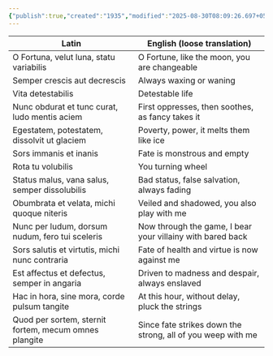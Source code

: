 ```yaml
---
{"publish":true,"created":"1935","modified":"2025-08-30T08:09:26.697+05:30","cssclasses":""}
---
```



| Latin                                                 | English (loose translation)                                 |
| ----------------------------------------------------- | ----------------------------------------------------------- |
| O Fortuna, velut luna, statu variabilis               | O Fortune, like the moon, you are changeable                |
| Semper crescis aut decrescis                          | Always waxing or waning                                     |
| Vita detestabilis                                     | Detestable life                                             |
| Nunc obdurat et tunc curat, ludo mentis aciem         | First oppresses, then soothes, as fancy takes it            |
| Egestatem, potestatem, dissolvit ut glaciem           | Poverty, power, it melts them like ice                      |
| Sors immanis et inanis                                | Fate is monstrous and empty                                 |
| Rota tu volubilis                                     | You turning wheel                                           |
| Status malus, vana salus, semper dissolubilis         | Bad status, false salvation, always fading                  |
| Obumbrata et velata, michi quoque niteris             | Veiled and shadowed, you also play with me                  |
| Nunc per ludum, dorsum nudum, fero tui sceleris       | Now through the game, I bear your villainy with bared back  |
| Sors salutis et virtutis, michi nunc contraria        | Fate of health and virtue is now against me                 |
| Est affectus et defectus, semper in angaria           | Driven to madness and despair, always enslaved              |
| Hac in hora, sine mora, corde pulsum tangite          | At this hour, without delay, pluck the strings              |
| Quod per sortem, sternit fortem, mecum omnes plangite | Since fate strikes down the strong, all of you weep with me |
